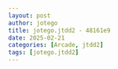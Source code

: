 ```yaml
---
layout: post
author: jotego
title: jotego.jtdd2 - 48161e9
date: 2025-02-21
categories: [Arcade, jtdd2]
tags: [jotego.jtdd2]
---
```


